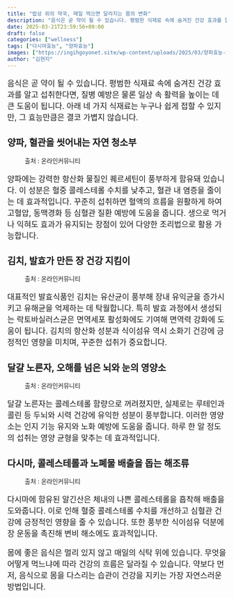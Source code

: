 ```yaml
---
title: "밥상 위의 약국, 매일 먹으면 달라지는 몸의 변화"
description: "음식은 곧 약이 될 수 있습니다. 평범한 식재료 속에 숨겨진 건강 효과를 알고 섭취한다면, 질병 예방은 물론 일상 속 활력을 높이는 데 큰 도움이 됩니다. 아래 네 가지 식재료는 누구나 쉽게 접할 수 있지만, 그 효능만큼은 결코 가볍지 않습니다."
date: 2025-03-21T23:59:56+09:00
draft: false
categories: ["wellness"]
tags: ["다시마효능", "양파효능"]
images: ["https://ingihgoyonet.site/wp-content/uploads/2025/03/양파효능-1024x683.jpg", "https://ingihgoyonet.site/wp-content/uploads/2025/03/김치효능-683x1024.jpg", "https://ingihgoyonet.site/wp-content/uploads/2025/03/계란노른자-1-1024x683.jpg", "https://ingihgoyonet.site/wp-content/uploads/2025/03/다시마-1024x768.jpg"]
author: "김현지"
---
```


<p style="font-size:18px">음식은 곧 약이 될 수 있습니다. 평범한 식재료 속에 숨겨진 건강 효과를 알고 섭취한다면, 질병 예방은 물론 일상 속 활력을 높이는 데 큰 도움이 됩니다. 아래 네 가지 식재료는 누구나 쉽게 접할 수 있지만, 그 효능만큼은 결코 가볍지 않습니다.</p> <h2 >양파, 혈관을 씻어내는 자연 청소부</h2> <figure ><img src="https://ingihgoyonet.site/wp-content/uploads/2025/03/양파효능-1024x683.jpg" alt="" style="aspect-ratio:16/9;object-fit:cover"/><figcaption >출처 : 온라인커뮤니티</figcaption></figure> <p style="font-size:18px">양파에는 강력한 항산화 물질인 퀘르세틴이 풍부하게 함유돼 있습니다. 이 성분은 혈중 콜레스테롤 수치를 낮추고, 혈관 내 염증을 줄이는 데 효과적입니다. 꾸준히 섭취하면 혈액의 흐름을 원활하게 하여 고혈압, 동맥경화 등 심혈관 질환 예방에 도움을 줍니다. 생으로 먹거나 익혀도 효과가 유지되는 장점이 있어 다양한 조리법으로 활용 가능합니다.</p> <h2 >김치, 발효가 만든 장 건강 지킴이</h2> <figure ><img src="https://ingihgoyonet.site/wp-content/uploads/2025/03/김치효능-683x1024.jpg" alt="" style="aspect-ratio:16/9;object-fit:cover"/><figcaption >출처 : 온라인커뮤니티</figcaption></figure> <p style="font-size:18px">대표적인 발효식품인 김치는 유산균이 풍부해 장내 유익균을 증가시키고 유해균을 억제하는 데 탁월합니다. 특히 발효 과정에서 생성되는 락토바실러스균은 면역세포 활성화에도 기여해 면역력 강화에 도움이 됩니다. 김치의 항산화 성분과 식이섬유 역시 소화기 건강에 긍정적인 영향을 미치며, 꾸준한 섭취가 중요합니다.</p> <h2 >달걀 노른자, 오해를 넘은 뇌와 눈의 영양소</h2> <figure ><img src="https://ingihgoyonet.site/wp-content/uploads/2025/03/계란노른자-1-1024x683.jpg" alt="" style="aspect-ratio:16/9;object-fit:cover"/><figcaption >출처 : 온라인커뮤니티</figcaption></figure> <p style="font-size:18px">달걀 노른자는 콜레스테롤 함량으로 꺼려졌지만, 실제로는 루테인과 콜린 등 두뇌와 시력 건강에 유익한 성분이 풍부합니다. 이러한 영양소는 인지 기능 유지와 노화 예방에 도움을 줍니다. 하루 한 알 정도의 섭취는 영양 균형을 맞추는 데 효과적입니다.</p> <h2 >다시마, 콜레스테롤과 노폐물 배출을 돕는 해조류</h2> <figure ><img src="https://ingihgoyonet.site/wp-content/uploads/2025/03/다시마-1024x768.jpg" alt="" style="aspect-ratio:16/9;object-fit:cover"/><figcaption >출처 : 온라인커뮤니티</figcaption></figure> <p style="font-size:18px">다시마에 함유된 알긴산은 체내의 나쁜 콜레스테롤을 흡착해 배출을 도와줍니다. 이로 인해 혈중 콜레스테롤 수치를 개선하고 심혈관 건강에 긍정적인 영향을 줄 수 있습니다. 또한 풍부한 식이섬유 덕분에 장 운동을 촉진해 변비 해소에도 효과적입니다.</p> <p style="font-size:18px">몸에 좋은 음식은 멀리 있지 않고 매일의 식탁 위에 있습니다. 무엇을 어떻게 먹느냐에 따라 건강의 흐름은 달라질 수 있습니다. 약보다 먼저, 음식으로 몸을 다스리는 습관이 건강을 지키는 가장 자연스러운 방법입니다.</p>